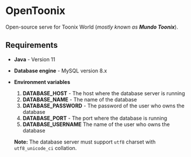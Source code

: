 # OpenToonix

Open-source serve for Toonix World (_mostly known as **Mundo Toonix**_).

## Requirements

- **Java** - Version 11

- **Database engine** - MySQL version 8.x

- **Environment variables**
  1. **DATABASE_HOST** - The host where the database server is running
  2. **DATABASE_NAME** - The name of the database
  3. **DATABASE_PASSWORD** - The password of the user who owns the database
  4. **DATABASE_PORT** - The port where the database is running
  5. **DATABASE_USERNAME** The name of the user who owns the database

  **Note:** The database server must support `utf8` charset with `utf8_unicode_ci` collation.
